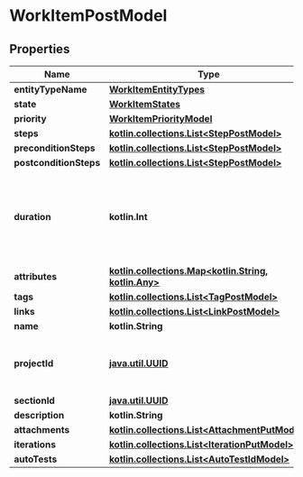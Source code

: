 
# WorkItemPostModel

## Properties
| Name | Type | Description | Notes |
| ------------ | ------------- | ------------- | ------------- |
| **entityTypeName** | [**WorkItemEntityTypes**](WorkItemEntityTypes.md) |  |  |
| **state** | [**WorkItemStates**](WorkItemStates.md) |  |  |
| **priority** | [**WorkItemPriorityModel**](WorkItemPriorityModel.md) |  |  |
| **steps** | [**kotlin.collections.List&lt;StepPostModel&gt;**](StepPostModel.md) |  |  |
| **preconditionSteps** | [**kotlin.collections.List&lt;StepPostModel&gt;**](StepPostModel.md) |  |  |
| **postconditionSteps** | [**kotlin.collections.List&lt;StepPostModel&gt;**](StepPostModel.md) |  |  |
| **duration** | **kotlin.Int** | Must be 0 for shared steps and greater than 0 for the other types of work items |  |
| **attributes** | [**kotlin.collections.Map&lt;kotlin.String, kotlin.Any&gt;**](kotlin.Any.md) |  |  |
| **tags** | [**kotlin.collections.List&lt;TagPostModel&gt;**](TagPostModel.md) |  |  |
| **links** | [**kotlin.collections.List&lt;LinkPostModel&gt;**](LinkPostModel.md) |  |  |
| **name** | **kotlin.String** |  |  |
| **projectId** | [**java.util.UUID**](java.util.UUID.md) | This property is used to link workitem with project |  |
| **sectionId** | [**java.util.UUID**](java.util.UUID.md) |  |  |
| **description** | **kotlin.String** |  |  [optional] |
| **attachments** | [**kotlin.collections.List&lt;AttachmentPutModel&gt;**](AttachmentPutModel.md) |  |  [optional] |
| **iterations** | [**kotlin.collections.List&lt;IterationPutModel&gt;**](IterationPutModel.md) |  |  [optional] |
| **autoTests** | [**kotlin.collections.List&lt;AutoTestIdModel&gt;**](AutoTestIdModel.md) |  |  [optional] |



